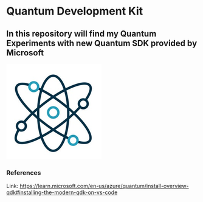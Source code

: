 # Quantum Development Kit

## In this repository will find my Quantum Experiments with new Quantum SDK provided by Microsoft


![Quantum Computing is fun!](/Assets/Images/Quantum.jpg "Quantum Logo")


### References
Link: https://learn.microsoft.com/en-us/azure/quantum/install-overview-qdk#installing-the-modern-qdk-on-vs-code
